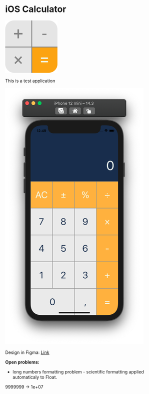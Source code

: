 
# iOS Calculator
![Calc app icon](https://github.com/KonstantinSmirnov/ios_calculator/blob/main/calc-icon-ios-83.5@2x.png)

This is a test application

![Calc app screenshot](https://github.com/KonstantinSmirnov/ios_calculator/blob/main/ios_app_screenshot.png)

Design in Figma: [Link](https://www.figma.com/file/6U46TrhGGsggsCBiC8Ww9c/ios_calculator?node-id=1%3A2)


**Open problems:**
- long numbers formatting problem - scientific formatting applied automaticaly to Float.

9999999 -> 1e+07
